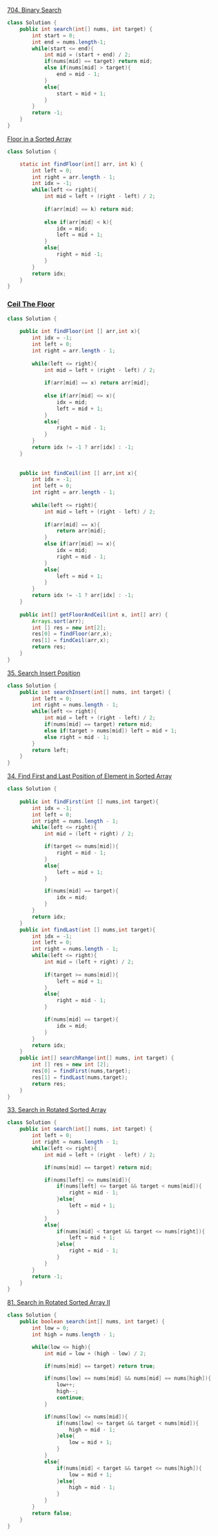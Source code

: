 
[704. Binary Search](https://leetcode.com/problems/binary-search/)

```java
class Solution {
    public int search(int[] nums, int target) {
        int start = 0;
        int end = nums.length-1;
        while(start <= end){
            int mid = (start + end) / 2;
            if(nums[mid] == target) return mid;
            else if(nums[mid] > target){
                end = mid - 1;
            }
            else{
                start = mid + 1;
            }
        }
        return -1;
    }
}
```


[Floor in a Sorted Array](https://www.geeksforgeeks.org/problems/floor-in-a-sorted-array-1587115620/1?track=DSASP-Searching&amp%253BbatchId=154&utm_source=youtube&utm_medium=collab_striver_ytdescription&utm_campaign=floor-in-a-sorted-array)

```java
class Solution {

    static int findFloor(int[] arr, int k) {
        int left = 0;
        int right = arr.length - 1;
        int idx = -1;
        while(left <= right){
            int mid = left + (right - left) / 2;
            
            if(arr[mid] == k) return mid;
            
            else if(arr[mid] < k){
                idx = mid;
                left = mid + 1;
            }
            else{
                right = mid -1;
            }
        }
        return idx;
    }
}
```

### [Ceil The Floor](https://www.geeksforgeeks.org/problems/ceil-the-floor2802/1?utm_source=youtube&utm_medium=collab_striver_ytdescription&utm_campaign=ceil-the-floor)

```java
class Solution {
    
    public int findFloor(int [] arr,int x){
        int idx = -1;
        int left = 0;
        int right = arr.length - 1;
        
        while(left <= right){
            int mid = left + (right - left) / 2;
            
            if(arr[mid] == x) return arr[mid];
            
            else if(arr[mid] <= x){
                idx = mid;
                left = mid + 1;
            }
            else{
                right = mid - 1;
            }
        }
        return idx != -1 ? arr[idx] : -1;
    }
    
    
    public int findCeil(int [] arr,int x){
        int idx = -1;
        int left = 0;
        int right = arr.length - 1;
        
        while(left <= right){
            int mid = left + (right - left) / 2;
            
            if(arr[mid] == x){
                return arr[mid];
            } 
            else if(arr[mid] >= x){
                idx = mid;
                right = mid - 1;
            }
            else{
                left = mid + 1;
            }
        }
        return idx != -1 ? arr[idx] : -1;
    }
    
    public int[] getFloorAndCeil(int x, int[] arr) {
        Arrays.sort(arr);
        int [] res = new int[2];
        res[0] = findFloor(arr,x);
        res[1] = findCeil(arr,x);
        return res;
    }
}

```

[35. Search Insert Position](https://leetcode.com/problems/search-insert-position/)

```java
class Solution {
    public int searchInsert(int[] nums, int target) {
        int left = 0;
        int right = nums.length - 1;
        while(left <= right){
            int mid = left + (right - left) / 2;
            if(nums[mid] == target) return mid;
            else if(target > nums[mid]) left = mid + 1;
            else right = mid - 1;
        }
        return left;
    }
}
```

[34. Find First and Last Position of Element in Sorted Array](https://leetcode.com/problems/find-first-and-last-position-of-element-in-sorted-array/)

```java
class Solution {
    
    public int findFirst(int [] nums,int target){
        int idx = -1;
        int left = 0;
        int right = nums.length - 1;
        while(left <= right){
            int mid = (left + right) / 2;

            if(target <= nums[mid]){
                right = mid - 1;
            }
            else{
                left = mid + 1;
            }

            if(nums[mid] == target){
                idx = mid;
            }
        }
        return idx;
    } 
    public int findLast(int [] nums,int target){
        int idx = -1;
        int left = 0;
        int right = nums.length - 1;
        while(left <= right){
            int mid = (left + right) / 2;
            
            if(target >= nums[mid]){
                left = mid + 1;
            }
            else{
                right = mid - 1;
            }

            if(nums[mid] == target){
                idx = mid;
            }
        }
        return idx;
    } 
    public int[] searchRange(int[] nums, int target) {
        int [] res = new int [2];
        res[0] = findFirst(nums,target);
        res[1] = findLast(nums,target);
        return res;
    }
}
```

[33. Search in Rotated Sorted Array](https://leetcode.com/problems/search-in-rotated-sorted-array/)

```java
class Solution {
    public int search(int[] nums, int target) {
        int left = 0;
        int right = nums.length - 1;
        while(left <= right){
            int mid = left + (right - left) / 2;

            if(nums[mid] == target) return mid;

            if(nums[left] <= nums[mid]){
                if(nums[left] <= target && target < nums[mid]){
                    right = mid - 1;
                }else{
                    left = mid + 1;
                }
            }
            else{
                if(nums[mid] < target && target <= nums[right]){
                    left = mid + 1;
                }else{
                    right = mid - 1;
                }
            }
        }
        return -1;
    }
}
```

[81. Search in Rotated Sorted Array II](https://leetcode.com/problems/search-in-rotated-sorted-array-ii/)

```java
class Solution {
    public boolean search(int[] nums, int target) {
        int low = 0;
        int high = nums.length - 1;

        while(low <= high){
            int mid = low + (high - low) / 2;

            if(nums[mid] == target) return true;

            if(nums[low] == nums[mid] && nums[mid] == nums[high]){
                low++;
                high--;
                continue;
            }

            if(nums[low] <= nums[mid]){
                if(nums[low] <= target && target < nums[mid]){
                    high = mid - 1;
                }else{
                    low = mid + 1;
                }
            }
            else{
                if(nums[mid] < target && target <= nums[high]){
                    low = mid + 1;
                }else{
                    high = mid - 1;
                }
            }
        }
        return false;
    }
}
```

